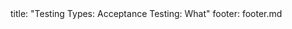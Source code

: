 <frontmatter>
title: "Testing Types: Acceptance Testing: What"
footer: footer.md
</frontmatter>

<include src="navbar.md" boilerplate />

<include src="unit-inPage-asFlat.md" boilerplate />